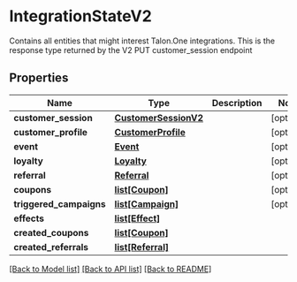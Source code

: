 # IntegrationStateV2

Contains all entities that might interest Talon.One integrations. This is the response type returned by the V2 PUT customer_session endpoint 
## Properties
Name | Type | Description | Notes
------------ | ------------- | ------------- | -------------
**customer_session** | [**CustomerSessionV2**](CustomerSessionV2.md) |  | [optional] 
**customer_profile** | [**CustomerProfile**](CustomerProfile.md) |  | [optional] 
**event** | [**Event**](Event.md) |  | [optional] 
**loyalty** | [**Loyalty**](Loyalty.md) |  | [optional] 
**referral** | [**Referral**](Referral.md) |  | [optional] 
**coupons** | [**list[Coupon]**](Coupon.md) |  | [optional] 
**triggered_campaigns** | [**list[Campaign]**](Campaign.md) |  | [optional] 
**effects** | [**list[Effect]**](Effect.md) |  | 
**created_coupons** | [**list[Coupon]**](Coupon.md) |  | 
**created_referrals** | [**list[Referral]**](Referral.md) |  | 

[[Back to Model list]](../README.md#documentation-for-models) [[Back to API list]](../README.md#documentation-for-api-endpoints) [[Back to README]](../README.md)


